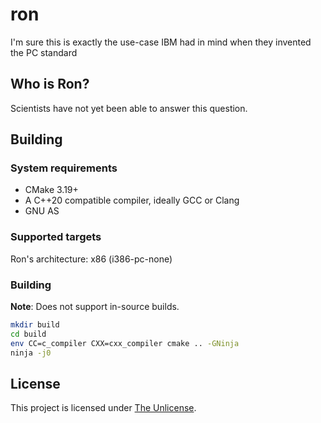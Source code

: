 # ron
I'm sure this is exactly the use-case IBM had in mind when they invented the PC standard

## Who is Ron?
Scientists have not yet been able to answer this question.

## Building
### System requirements
 - CMake 3.19+
 - A C++20 compatible compiler, ideally GCC or Clang
 - GNU AS

### Supported targets
Ron's architecture: x86 (i386-pc-none)

### Building
**Note**: Does not support in-source builds.

```sh
mkdir build
cd build
env CC=c_compiler CXX=cxx_compiler cmake .. -GNinja
ninja -j0
```

## License
This project is licensed under [The Unlicense](./LICENSE).
